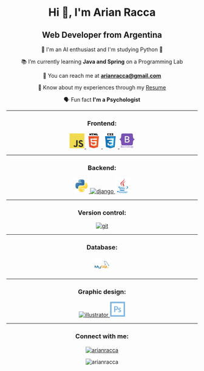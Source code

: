 <h1 align="center">Hi 👋, I'm Arian Racca</h1>

<div align="center">
<h2>Web Developer from Argentina</h1>
<p>
🧠 I'm an AI enthusiast and I'm studying Python 🐍

📚 I’m currently learning **Java and Spring** on a Programming Lab

📧 You can reach me at **arianracca@gmail.com**

📄 Know about my experiences through my [Resume](https://github.com/arianracca/CV)

🗣 Fun fact **I'm a Psychologist**
</p>
</div>

---
<div align="center">
<h3>Frontend:</h3>
<p>
  <!-- JavaScript -->
  <a href="https://developer.mozilla.org/en-US/docs/Web/JavaScript" target="_blank" rel="noreferrer"> <img src="https://raw.githubusercontent.com/devicons/devicon/master/icons/javascript/javascript-original.svg" alt="javascript" width="40" height="40"/> </a>
  <!-- HTML5 -->
  <a href="https://www.w3.org/html/" target="_blank" rel="noreferrer"> <img src="https://raw.githubusercontent.com/devicons/devicon/master/icons/html5/html5-original-wordmark.svg" alt="html5" width="40" height="40"/> </a>
  <!-- CSS3 -->
  <a href="https://www.w3schools.com/css/" target="_blank" rel="noreferrer"> <img src="https://raw.githubusercontent.com/devicons/devicon/master/icons/css3/css3-original-wordmark.svg" alt="css3" width="40" height="40"/> </a>
  <!-- Bootstrap -->
  <a href="https://getbootstrap.com" target="_blank" rel="noreferrer"> <img src="https://raw.githubusercontent.com/devicons/devicon/master/icons/bootstrap/bootstrap-plain-wordmark.svg" alt="bootstrap" width="40" height="40"/> </a>
</p>
</div>

---
<div align="center">
<h3>Backend:</h3>
<p>
  <!-- Python -->
  <a href="https://www.python.org" target="_blank" rel="noreferrer"> <img src="https://raw.githubusercontent.com/devicons/devicon/master/icons/python/python-original.svg" alt="python" width="40" height="40"/> </a>
  <!-- Django -->
  <a href="https://www.djangoproject.com/" target="_blank" rel="noreferrer"> <img src="https://cdn.worldvectorlogo.com/logos/django.svg" alt="django" width="40" height="40"/> </a>
  <!-- Java -->
  <a href="https://www.java.com" target="_blank" rel="noreferrer"> <img src="https://raw.githubusercontent.com/devicons/devicon/master/icons/java/java-original.svg" alt="java" width="40" height="40"/> </a>
</p>

---
<div align="center">
<h3>Version control:</h3>
<p>
  <!-- Git -->
  <a href="https://git-scm.com/" target="_blank" rel="noreferrer"> <img src="https://www.vectorlogo.zone/logos/git-scm/git-scm-icon.svg" alt="git" width="40" height="40"/> </a>
</p>
</div>

---
<div align="center">
<h3>Database:</h3>
<p>
<!-- MySQL -->
  <a href="https://www.mysql.com/" target="_blank" rel="noreferrer"> <img src="https://raw.githubusercontent.com/devicons/devicon/master/icons/mysql/mysql-original-wordmark.svg" alt="mysql" width="40" height="40"/> </a>
</p>
</div>

---
<div align="center">
<h3>Graphic design:</h3>
<p>
  <!-- Illustrator -->
  <a href="https://www.adobe.com/in/products/illustrator.html" target="_blank" rel="noreferrer"> <img src="https://www.vectorlogo.zone/logos/adobe_illustrator/adobe_illustrator-icon.svg" alt="illustrator" width="40" height="40"/> </a>
  <!-- Photoshop -->
  <a href="https://www.photoshop.com/en" target="_blank" rel="noreferrer"> <img src="https://raw.githubusercontent.com/devicons/devicon/master/icons/photoshop/photoshop-line.svg" alt="photoshop" width="40" height="40"/> </a>
</p>
</div>

---
<div align="center">
<h3>Connect with me:</h3>
<p>
  <!-- Linkedin -->
<a href="https://www.linkedin.com/in/arian-racca-696440131/" target="blank"><img align="center" src="https://raw.githubusercontent.com/rahuldkjain/github-profile-readme-generator/master/src/images/icons/Social/linked-in-alt.svg" alt="arianracca" height="30" width="40" /></a>
</p>
</div>
<p align="center"> <img src="https://komarev.com/ghpvc/?username=arianracca&label=Profile%20views&color=0e75b6&style=flat" alt="arianracca" /> </p>

